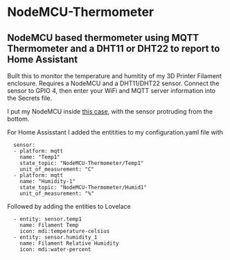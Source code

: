 # NodeMCU-Thermometer
## NodeMCU based thermometer using MQTT Thermometer and a DHT11 or DHT22 to report to Home Assistant

Built this to monitor the temperature and humitity of my 3D Printer Filament enclosure. Requires a NodeMCU and a DHT11/DHT22 sensor. Connect the sensor to GPIO 4, then enter your WiFi and MQTT server information into the Secrets file.

I put my NodeMCU inside [this case](https://www.printables.com/model/187514-esp8266-nodemcu-v2-case), with the sensor protruding from the bottom. 

For Home Assisstant I added the entitities to my configuration.yaml file with 
```
  sensor:
  - platform: mqtt
    name: "Temp1"
    state_topic: "NodeMCU-Thermometer/Temp1"
    unit_of_measurement: "C"
  - platform: mqtt
    name: "Humidity-1"
    state_topic: "NodeMCU-Thermometer/Humid1"
    unit_of_measurement: "%"
```
Followed by adding the entities to Lovelace
```
  - entity: sensor.temp1
    name: Filament Temp
    icon: mdi:temperature-celsius
  - entity: sensor.humidity_1
    name: Filament Relative Humidity
    icon: mdi:water-percent
```
